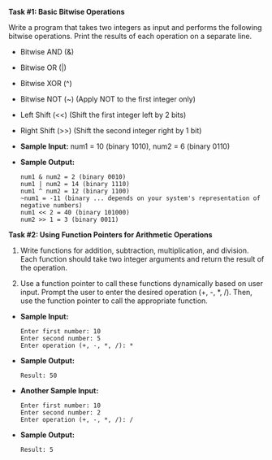 **Task #1: Basic Bitwise Operations**

Write a program that takes two integers as input and performs the following bitwise operations. Print the results of each operation on a separate line.

*   Bitwise AND (&)
*   Bitwise OR (|)
*   Bitwise XOR (^)
*   Bitwise NOT (~)  (Apply NOT to the first integer only)
*   Left Shift (<<) (Shift the first integer left by 2 bits)
*   Right Shift (>>) (Shift the second integer right by 1 bit)

*   **Sample Input:**  num1 = 10 (binary 1010), num2 = 6 (binary 0110)
*   **Sample Output:**
    ```
    num1 & num2 = 2 (binary 0010)
    num1 | num2 = 14 (binary 1110)
    num1 ^ num2 = 12 (binary 1100)
    ~num1 = -11 (binary ... depends on your system's representation of negative numbers)
    num1 << 2 = 40 (binary 101000)
    num2 >> 1 = 3 (binary 0011)
    ```

**Task #2: Using Function Pointers for Arithmetic Operations**

1.  Write functions for addition, subtraction, multiplication, and division.  Each function should take two integer arguments and return the result of the operation.

2.  Use a function pointer to call these functions dynamically based on user input.  Prompt the user to enter the desired operation (+, -, \*, /). Then, use the function pointer to call the appropriate function.

*   **Sample Input:**
    ```
    Enter first number: 10
    Enter second number: 5
    Enter operation (+, -, *, /): *
    ```

*   **Sample Output:**
    ```
    Result: 50
    ```

*   **Another Sample Input:**
    ```
    Enter first number: 10
    Enter second number: 2
    Enter operation (+, -, *, /): /
    ```

*   **Sample Output:**
    ```
    Result: 5
    ```